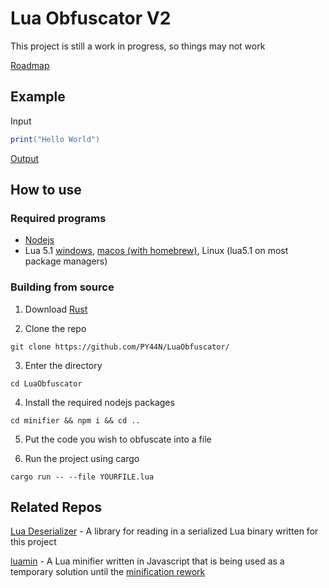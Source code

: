 # Lua Obfuscator V2

This project is still a work in progress, so things may not work

[Roadmap](https://pyan.notion.site/014c3553be6b45d1989e1e133ec2c424?v=acc453043e2844728d3db628693c100d)

## Example
Input
```lua
print("Hello World")
```

[Output](https://raw.githubusercontent.com/PY44N/LuaObfuscatorV2/master/Example.lua)

## How to use
### Required programs
- [Nodejs](https://nodejs.org/en)
- Lua 5.1 [windows](https://github.com/rjpcomputing/luaforwindows/releases/), [macos (with homebrew)](https://formulae.brew.sh/formula/lua@5.1#default), Linux (lua5.1 on most package managers)

### Building from source
1) Download [Rust](https://www.rust-lang.org/)

2) Clone the repo
```
git clone https://github.com/PY44N/LuaObfuscator/
```

3) Enter the directory
```
cd LuaObfuscator
```

4) Install the required nodejs packages
```
cd minifier && npm i && cd ..
```

5) Put the code you wish to obfuscate into a file

6) Run the project using cargo
```
cargo run -- --file YOURFILE.lua
```

## Related Repos
[Lua Deserializer](https://github.com/PY44N/LuaDeserializer/) - A library for reading in a serialized Lua binary written for this project

[luamin](https://github.com/mathiasbynens/luamin) - A Lua minifier written in Javascript that is being used as a temporary solution until the [minification rework](https://pyan.notion.site/014c3553be6b45d1989e1e133ec2c424?v=acc453043e2844728d3db628693c100d&p=597187d43f014c02b3f61fb70aaed968&pm=s)